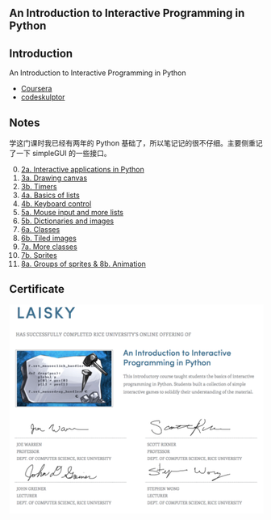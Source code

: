 An Introduction to Interactive Programming in Python
---

## Introduction

An Introduction to Interactive Programming in Python

- [Coursera](https://www.coursera.org/course/interactivepython)
- [codeskulptor](http://www.codeskulptor.org)

## Notes

学这门课时我已经有两年的 Python 基础了，所以笔记记的很不仔细。主要侧重记了一下 simpleGUI 的一些接口。

0. [2a. Interactive applications in Python](https://app.yinxiang.com/l/ABHIMpQeLxZBCqJIOqVCVBqQUP-efM6a_uA)
0. [3a. Drawing canvas](https://app.yinxiang.com/l/ABFA3w9RX9VENJ-vKOYaIArhl7mo0YoY630)
0. [3b. Timers](https://app.yinxiang.com/l/ABETwGKsO7lIqbaDqSfsUazKtuUsTnFwTx0)
0. [4a. Basics of lists](https://app.yinxiang.com/l/ABGIqfncbvhOCIy6mEMb_1vVadJOvpFdny8)
0. [4b. Keyboard control](https://app.yinxiang.com/l/ABEG_EW50qlP_6l9lyjZDEHS3bOWcZegKp4)
0. [5a. Mouse input and more lists](https://app.yinxiang.com/l/ABFCMOvdn3NC0arD4u1X3tZ8R9X7p2QbJ14)
0. [5b. Dictionaries and images](https://app.yinxiang.com/l/ABHnPXHqtutByrynoslp5RSnwnzA9K_o2o0)
0. [6a. Classes](https://app.yinxiang.com/l/ABFuJwRwit1NHpEYDb2Rp9NF5p5L971yVio)
0. [6b. Tiled images](https://app.yinxiang.com/l/ABHn1yQpvdNKaYyVQQHWoakaoL3dDF08pkc)
0. [7a. More classes](https://app.yinxiang.com/l/ABER4riyCt5OLq4C36u1zCfyu29hfbzEDGA)
0. [7b. Sprites](https://app.yinxiang.com/l/ABGdvLwLnxdNY7YjZAE8z9udhhmqklNcgIM)
0. [8a. Groups of sprites & 8b. Animation](https://app.yinxiang.com/l/ABFSGKoTyqxDcYocSqPgkU4v2sqzQViB-NQ)


## Certificate

![interactivepython-005](/certificates/interactivepython-005.png)
